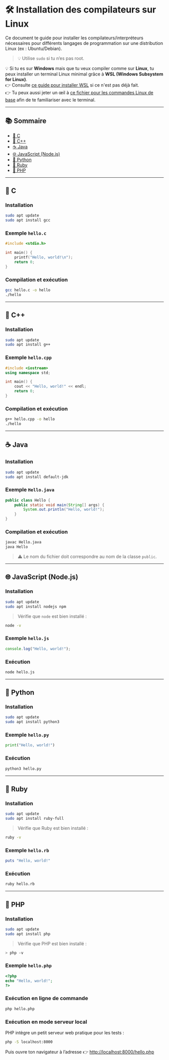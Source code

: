 # 🛠️ Installation des compilateurs sur Linux

Ce document te guide pour installer les compilateurs/interpréteurs nécessaires pour différents langages de programmation sur une distribution Linux (ex : Ubuntu/Debian).
> 💡 Utilise `sudo` si tu n’es pas root.

💡 Si tu es sur **Windows** mais que tu veux compiler comme sur **Linux**, tu peux installer un terminal Linux minimal grâce à **WSL (Windows Subsystem for Linux)**.  
👉 Consulte [ce guide pour installer WSL](../linux/installation.md) si ce n'est pas déjà fait.  
👉 Tu peux aussi jeter un œil à [ce fichier pour les commandes Linux de base](../linux/commandes.md) afin de te familiariser avec le terminal.

---

## 📚 Sommaire

- [🔵 C](#-c)
- [🔵 C++](#-c-1)
- [☕ Java](#-java)
- [🌐 JavaScript (Node.js)](#-javascript-nodejs)
- [🐍 Python](#-python)
- [💎 Ruby](#-ruby)
- [🐘 PHP](#-php)

---

## 🔵 C
### Installation
```bash
sudo apt update
sudo apt install gcc
```

### Exemple `hello.c`
```c
#include <stdio.h>

int main() {
    printf("Hello, world!\n");
    return 0;
}
```

### Compilation et exécution
```bash
gcc hello.c -o hello
./hello
```

---

## 🔵 C++
### Installation
```bash
sudo apt update
sudo apt install g++
```

### Exemple `hello.cpp`
```cpp
#include <iostream>
using namespace std;

int main() {
    cout << "Hello, world!" << endl;
    return 0;
}
```

### Compilation et exécution
```bash
g++ hello.cpp -o hello
./hello
```

---

## ☕ Java
### Installation
```bash
sudo apt update
sudo apt install default-jdk
```

### Exemple `Hello.java`
```java
public class Hello {
    public static void main(String[] args) {
        System.out.println("Hello, world!");
    }
}
```

### Compilation et exécution
```bash
javac Hello.java
java Hello
```
> ⚠️ Le nom du fichier doit correspondre au nom de la classe `public`.

---

## 🌐 JavaScript (Node.js)
### Installation
```bash
sudo apt update
sudo apt install nodejs npm
```
> Vérifie que `node` est bien installé :
```bash
node -v
```

### Exemple `hello.js`
```javascript
console.log("Hello, world!");
```

### Exécution
```bash
node hello.js
```

---

## 🐍 Python
### Installation
```bash
sudo apt update
sudo apt install python3
```

### Exemple `hello.py`
```python
print("Hello, world!")
```

### Exécution
```bash
python3 hello.py
```

---

## 💎 Ruby
### Installation
```bash
sudo apt update
sudo apt install ruby-full
```

> Vérifie que Ruby est bien installé :
```bash
ruby -v
```

### Exemple `hello.rb`
```rb
puts "Hello, world!"
```

### Exécution
```bash
ruby hello.rb
```

---

## 🐘 PHP
### Installation
```bash
sudo apt update
sudo apt install php
```

> Vérifie que PHP est bien installé :
```bash
> php -v
```

### Exemple `hello.php`
```php
<?php
echo "Hello, world!";
?>
```

### Exécution en ligne de commande
```bash
php hello.php
```

### Exécution en mode serveur local
PHP intègre un petit serveur web pratique pour les tests :
```bash
php -S localhost:8000
```
Puis ouvre ton navigateur à l’adresse 👉 [http://localhost:8000/hello.php](http://localhost:8000/hello.php)
